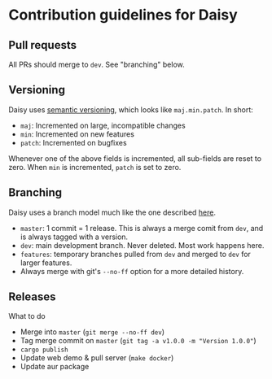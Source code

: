 # Contribution guidelines for Daisy


## Pull requests
All PRs should merge to `dev`. See "branching" below.


## Versioning
Daisy uses [semantic versioning](https://semver.org/), which looks like `maj.min.patch`. In short:
 - `maj`: Incremented on large, incompatible changes
 - `min`: Incremented on new features
 - `patch`: Incremented on bugfixes

Whenever one of the above fields is incremented, all sub-fields are reset to zero. When `min` is incremented, `patch` is set to zero.


## Branching
Daisy uses a branch model much like the one described [here](https://nvie.com/posts/a-successful-git-branching-model).
 - `master`: 1 commit = 1 release. This is always a merge comit from `dev`, and is always tagged with a version.
 - `dev`: main development branch. Never deleted. Most work happens here.
 - `features`: temporary branches pulled from `dev` and merged to `dev` for larger features.
 - Always merge with git's `--no-ff` option for a more detailed history.


## Releases
What to do 
 - Merge into `master` (`git merge --no-ff dev`)
 - Tag merge commit on `master` (`git tag -a v1.0.0 -m "Version 1.0.0"`)
 - `cargo publish`
 - Update web demo & pull server (`make docker`)
 - Update aur package